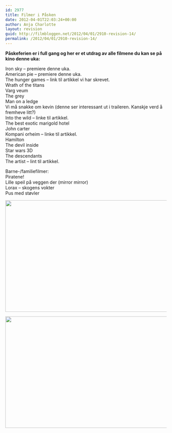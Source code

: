 ```yaml
---
id: 2977
title: Filmer i Påsken
date: 2012-04-01T22:03:24+00:00
author: Anja Charlotte
layout: revision
guid: http://filmbloggen.net/2012/04/01/2910-revision-14/
permalink: /2012/04/01/2910-revision-14/
---
```

**Påskeferien er i full gang og her er et utdrag av alle filmene du kan se på kino denne uka:** 

Iron sky &#8211; premiere denne uka.  
American pie &#8211; premiere denne uka.  
The hunger games &#8211; link til artikkel vi har skrevet.  
Wrath of the titans  
Varg veum  
The grey  
Man on a ledge  
Vi må snakke om kevin (denne ser interessant ut i traileren. Kanskje verd å fremheve litt?)  
Into the wild &#8211; linke til artikkel.  
The best exotic marigold hotel  
John carter  
Kompani orheim &#8211; linke til artikkel.  
Hamilton  
The devil inside  
Star wars 3D  
The descendants  
The artist &#8211; lint til artikkel. 

Barne-/familiefilmer:  
Piratene!  
Lille speil på veggen der (mirror mirror)  
Lorax &#8211; skogens vokter  
Pus med støvler

<a href="http://filmbloggen.net/?attachment_id=2961" rel="attachment wp-att-2961"><img class="alignnone size-large wp-image-2961" src="http://filmbloggen.net/wp-content/uploads//2012/03/Piratene-bilde-1-620x348.jpg" alt="" width="620" height="348" /></a>

<a href="http://filmbloggen.net/?attachment_id=2962" rel="attachment wp-att-2962"><img class="alignnone size-large wp-image-2962" src="http://filmbloggen.net/wp-content/uploads//2012/03/wrath-of-the-titans-whysoblu.com-9-1024x576-620x348.jpg" alt="" width="620" height="348" /></a>